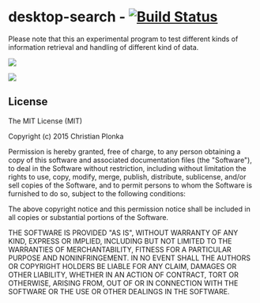 # desktop-search - [![Build Status](https://travis-ci.org/cxplonka/desktop-search.svg?branch=master)](https://travis-ci.org/cxplonka/desktop-search)

Please note that this an experimental program to test different kinds of information retrieval
and handling of different kind of data.

![](https://github.com/cxplonka/desktop-search/blob/master/screenshot0.png)

![](https://github.com/cxplonka/desktop-search/blob/master/screenshot1.png)

## License

The MIT License (MIT)

Copyright (c) 2015 Christian Plonka

Permission is hereby granted, free of charge, to any person obtaining a copy
of this software and associated documentation files (the "Software"), to deal
in the Software without restriction, including without limitation the rights
to use, copy, modify, merge, publish, distribute, sublicense, and/or sell
copies of the Software, and to permit persons to whom the Software is
furnished to do so, subject to the following conditions:

The above copyright notice and this permission notice shall be included in
all copies or substantial portions of the Software.

THE SOFTWARE IS PROVIDED "AS IS", WITHOUT WARRANTY OF ANY KIND, EXPRESS OR
IMPLIED, INCLUDING BUT NOT LIMITED TO THE WARRANTIES OF MERCHANTABILITY,
FITNESS FOR A PARTICULAR PURPOSE AND NONINFRINGEMENT. IN NO EVENT SHALL THE
AUTHORS OR COPYRIGHT HOLDERS BE LIABLE FOR ANY CLAIM, DAMAGES OR OTHER
LIABILITY, WHETHER IN AN ACTION OF CONTRACT, TORT OR OTHERWISE, ARISING FROM,
OUT OF OR IN CONNECTION WITH THE SOFTWARE OR THE USE OR OTHER DEALINGS IN
THE SOFTWARE.